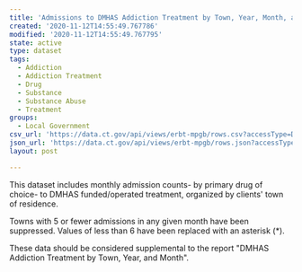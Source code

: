 ```yaml
---
title: 'Admissions to DMHAS Addiction Treatment by Town, Year, Month, and Primary Drug'
created: '2020-11-12T14:55:49.767786'
modified: '2020-11-12T14:55:49.767795'
state: active
type: dataset
tags:
  - Addiction
  - Addiction Treatment
  - Drug
  - Substance
  - Substance Abuse
  - Treatment
groups:
  - Local Government
csv_url: 'https://data.ct.gov/api/views/erbt-mpgb/rows.csv?accessType=DOWNLOAD'
json_url: 'https://data.ct.gov/api/views/erbt-mpgb/rows.json?accessType=DOWNLOAD'
layout: post

---
```

This dataset includes monthly admission counts- by primary drug of choice- to DMHAS funded/operated treatment, organized by clients' town of residence. 

Towns with 5 or fewer admissions in any given month have been suppressed.  Values of less than 6 have been replaced with an asterisk (*).  

These data should be considered supplemental to the report "DMHAS Addiction Treatment by Town, Year, and Month".
